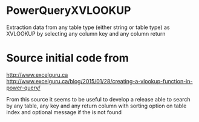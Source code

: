 # PowerQueryXVLOOKUP
Extraction data from any table type (either string or table type) as XVLOOKUP by selecting any column key and any column return

Source initial code from
========================   
  http://www.excelguru.ca
  http://www.excelguru.ca/blog/2015/01/28/creating-a-vlookup-function-in-power-query/
   
From this source it seems to be useful to develop a release able to search by any table, any key and any return column with sorting option on table index and optional message if the is not found
